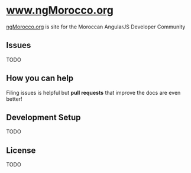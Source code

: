 # www.ngMorocco.org

[ngMorocco.org](www.ngmorocco.org) is site for the Moroccan AngularJS Developer Community

## Issues

TODO

## How you can help

Filing issues is helpful but **pull requests** that improve the docs are even better!


## Development Setup

TODO


## License
TODO